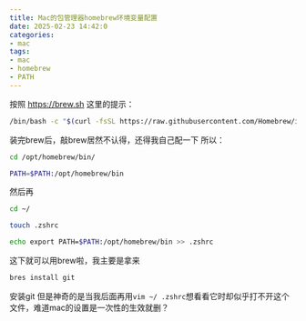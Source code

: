 ```yaml
---
title: Mac的包管理器homebrew环境变量配置
date: 2025-02-23 14:42:0
categories:
- mac
tags:
- mac
- homebrew
- PATH
---
```

按照 https://brew.sh 这里的提示：
```bash
/bin/bash -c "$(curl -fsSL https://raw.githubusercontent.com/Homebrew/install/HEAD/install.sh)"
```

装完brew后，敲brew居然不认得，还得我自己配一下
所以：

```bash
cd /opt/homebrew/bin/

PATH=$PATH:/opt/homebrew/bin
```
然后再
```bash
cd ~/

touch .zshrc

echo export PATH=$PATH:/opt/homebrew/bin >> .zshrc
```
这下就可以用brew啦，我主要是拿来
```bash
bres install git
```
安装git
但是神奇的是当我后面再用`vim ~/ .zshrc`想看看它时却似乎打不开这个文件，难道mac的设置是一次性的生效就删？